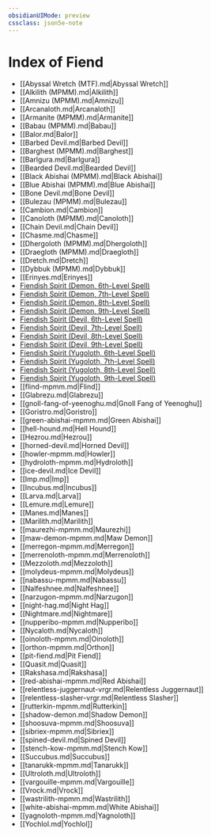 ```yaml
---
obsidianUIMode: preview
cssclass: json5e-note
---
```

# Index of Fiend

- [[Abyssal Wretch (MTF).md\|Abyssal Wretch]]
- [[Alkilith (MPMM).md\|Alkilith]]
- [[Amnizu (MPMM).md\|Amnizu]]
- [[Arcanaloth.md\|Arcanaloth]]
- [[Armanite (MPMM).md\|Armanite]]
- [[Babau (MPMM).md\|Babau]]
- [[Balor.md\|Balor]]
- [[Barbed Devil.md\|Barbed Devil]]
- [[Barghest (MPMM).md\|Barghest]]
- [[Barlgura.md\|Barlgura]]
- [[Bearded Devil.md\|Bearded Devil]]
- [[Black Abishai (MPMM).md\|Black Abishai]]
- [[Blue Abishai (MPMM).md\|Blue Abishai]]
- [[Bone Devil.md\|Bone Devil]]
- [[Bulezau (MPMM).md\|Bulezau]]
- [[Cambion.md\|Cambion]]
- [[Canoloth (MPMM).md\|Canoloth]]
- [[Chain Devil.md\|Chain Devil]]
- [[Chasme.md\|Chasme]]
- [[Dhergoloth (MPMM).md\|Dhergoloth]]
- [[Draegloth (MPMM).md\|Draegloth]]
- [[Dretch.md\|Dretch]]
- [[Dybbuk (MPMM).md\|Dybbuk]]
- [[Erinyes.md\|Erinyes]]
- [Fiendish Spirit (Demon, 6th-Level Spell)](fiendish-spirit-demon-6th-level-spell-tce.md)
- [Fiendish Spirit (Demon, 7th-Level Spell)](fiendish-spirit-demon-7th-level-spell-tce.md)
- [Fiendish Spirit (Demon, 8th-Level Spell)](fiendish-spirit-demon-8th-level-spell-tce.md)
- [Fiendish Spirit (Demon, 9th-Level Spell)](fiendish-spirit-demon-9th-level-spell-tce.md)
- [Fiendish Spirit (Devil, 6th-Level Spell)](fiendish-spirit-devil-6th-level-spell-tce.md)
- [Fiendish Spirit (Devil, 7th-Level Spell)](fiendish-spirit-devil-7th-level-spell-tce.md)
- [Fiendish Spirit (Devil, 8th-Level Spell)](fiendish-spirit-devil-8th-level-spell-tce.md)
- [Fiendish Spirit (Devil, 9th-Level Spell)](fiendish-spirit-devil-9th-level-spell-tce.md)
- [Fiendish Spirit (Yugoloth, 6th-Level Spell)](fiendish-spirit-yugoloth-6th-level-spell-tce.md)
- [Fiendish Spirit (Yugoloth, 7th-Level Spell)](fiendish-spirit-yugoloth-7th-level-spell-tce.md)
- [Fiendish Spirit (Yugoloth, 8th-Level Spell)](fiendish-spirit-yugoloth-8th-level-spell-tce.md)
- [Fiendish Spirit (Yugoloth, 9th-Level Spell)](fiendish-spirit-yugoloth-9th-level-spell-tce.md)
- [[flind-mpmm.md\|Flind]]
- [[Glabrezu.md\|Glabrezu]]
- [[gnoll-fang-of-yeenoghu.md\|Gnoll Fang of Yeenoghu]]
- [[Goristro.md\|Goristro]]
- [[green-abishai-mpmm.md\|Green Abishai]]
- [[hell-hound.md\|Hell Hound]]
- [[Hezrou.md\|Hezrou]]
- [[horned-devil.md\|Horned Devil]]
- [[howler-mpmm.md\|Howler]]
- [[hydroloth-mpmm.md\|Hydroloth]]
- [[ice-devil.md\|Ice Devil]]
- [[Imp.md\|Imp]]
- [[Incubus.md\|Incubus]]
- [[Larva.md\|Larva]]
- [[Lemure.md\|Lemure]]
- [[Manes.md\|Manes]]
- [[Marilith.md\|Marilith]]
- [[maurezhi-mpmm.md\|Maurezhi]]
- [[maw-demon-mpmm.md\|Maw Demon]]
- [[merregon-mpmm.md\|Merregon]]
- [[merrenoloth-mpmm.md\|Merrenoloth]]
- [[Mezzoloth.md\|Mezzoloth]]
- [[molydeus-mpmm.md\|Molydeus]]
- [[nabassu-mpmm.md\|Nabassu]]
- [[Nalfeshnee.md\|Nalfeshnee]]
- [[narzugon-mpmm.md\|Narzugon]]
- [[night-hag.md\|Night Hag]]
- [[Nightmare.md\|Nightmare]]
- [[nupperibo-mpmm.md\|Nupperibo]]
- [[Nycaloth.md\|Nycaloth]]
- [[oinoloth-mpmm.md\|Oinoloth]]
- [[orthon-mpmm.md\|Orthon]]
- [[pit-fiend.md\|Pit Fiend]]
- [[Quasit.md\|Quasit]]
- [[Rakshasa.md\|Rakshasa]]
- [[red-abishai-mpmm.md\|Red Abishai]]
- [[relentless-juggernaut-vrgr.md\|Relentless Juggernaut]]
- [[relentless-slasher-vrgr.md\|Relentless Slasher]]
- [[rutterkin-mpmm.md\|Rutterkin]]
- [[shadow-demon.md\|Shadow Demon]]
- [[shoosuva-mpmm.md\|Shoosuva]]
- [[sibriex-mpmm.md\|Sibriex]]
- [[spined-devil.md\|Spined Devil]]
- [[stench-kow-mpmm.md\|Stench Kow]]
- [[Succubus.md\|Succubus]]
- [[tanarukk-mpmm.md\|Tanarukk]]
- [[Ultroloth.md\|Ultroloth]]
- [[vargouille-mpmm.md\|Vargouille]]
- [[Vrock.md\|Vrock]]
- [[wastrilith-mpmm.md\|Wastrilith]]
- [[white-abishai-mpmm.md\|White Abishai]]
- [[yagnoloth-mpmm.md\|Yagnoloth]]
- [[Yochlol.md\|Yochlol]]
